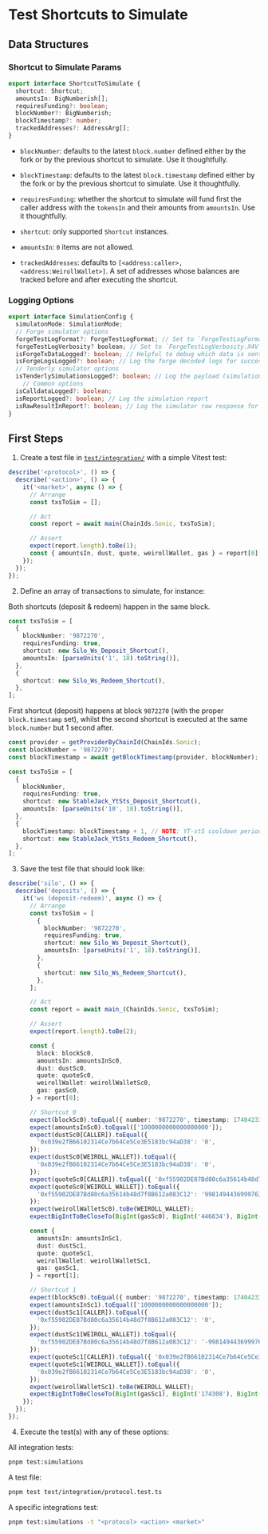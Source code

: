 # Test Shortcuts to Simulate

## Data Structures

### Shortcut to Simulate Params

```typescript
export interface ShortcutToSimulate {
  shortcut: Shortcut;
  amountsIn: BigNumberish[];
  requiresFunding?: boolean;
  blockNumber?: BigNumberish;
  blockTimestamp?: number;
  trackedAddresses?: AddressArg[];
}
```

- `blockNumber`: defaults to the latest `block.number` defined either by the fork or by the previous shortcut to
  simulate. Use it thoughtfully.
- `blockTimestamp`: defaults to the latest `block.timestamp` defined either by the fork or by the previous shortcut to
  simulate. Use it thoughtfully.

- `requiresFunding`: whether the shortcut to simulate will fund first the caller address with the `tokensIn` and their
  amounts from `amountsIn`. Use it thoughtfully.
- `shortcut`: only supported `Shortcut` instances.
- `amountsIn`: `0` items are not allowed.

- `trackedAddresses`: defaults to `[<address:caller>, <address:WeirollWallet>]`. A set of addresses whose balances are
  tracked before and after executing the shortcut.

### Logging Options

```typescript
export interface SimulationConfig {
  simulatonMode: SimulationMode;
  // Forge simulator options
  forgeTestLogFormat?: ForgeTestLogFormat; // Set to `ForgeTestLogFormat.JSON` by default. Switch to `ForgeTestLogFormat.DEFAULT` to log the forge test traces
  forgeTestLogVerbosity? boolean; // Set to `ForgeTestLogVerbosity.X4V` (i.e., '-vvvv') by default.
  isForgeTxDataLogged?: boolean; // Helpful to debug which data is sent to the forge test
  isForgeLogsLogged?: boolean; // Log the forge decoded logs for successful tests
  // Tenderly simulator options
  isTenderlySimulationsLogged?: boolean; // Log the payload (simulations) sent to the Tenderly Simulator Bundle API
    // Common options
  isCalldataLogged?: boolean;
  isReportLogged?: boolean; // Log the simulation report
  isRawResultInReport?: boolean; // Log the simulator raw response for the simulated shortcut
}
```

## First Steps

1. Create a test file in [`test/integration/`](./test/integration/) with a simple Vitest test:

```typescript
describe('<protocol>', () => {
  describe('<action>', () => {
    it('<market>', async () => {
      // Arrange
      const txsToSim = [];

      // Act
      const report = await main(ChainIds.Sonic, txsToSim);

      // Assert
      expect(report.length).toBe(1);
      const { amountsIn, dust, quote, weirollWallet, gas } = report[0]; // TODO: assert them
    });
  });
});
```

2. Define an array of transactions to simulate, for instance:

Both shortcuts (deposit & redeem) happen in the same block.

```typescript
const txsToSim = [
  {
    blockNumber: '9872270',
    requiresFunding: true,
    shortcut: new Silo_Ws_Deposit_Shortcut(),
    amountsIn: [parseUnits('1', 18).toString()],
  },
  {
    shortcut: new Silo_Ws_Redeem_Shortcut(),
  },
];
```

First shortcut (deposit) happens at block `9872270` (with the proper `block.timestamp` set), whilst the second shortcut
is executed at the same `block.number` but 1 second after.

```typescript
const provider = getProviderByChainId(ChainIds.Sonic);
const blockNumber = '9872270';
const blockTimestamp = await getBlockTimestamp(provider, blockNumber);

const txsToSim = [
  {
    blockNumber,
    requiresFunding: true,
    shortcut: new StableJack_YtSts_Deposit_Shortcut(),
    amountsIn: [parseUnits('10', 18).toString()],
  },
  {
    blockTimestamp: blockTimestamp + 1, // NOTE: YT-stS cooldown period is 1 second for redeems
    shortcut: new StableJack_YtSts_Redeem_Shortcut(),
  },
];
```

3. Save the test file that should look like:

```typescript
describe('silo', () => {
  describe('deposits', () => {
    it('ws (deposit-redeem)', async () => {
      // Arrange
      const txsToSim = [
        {
          blockNumber: '9872270',
          requiresFunding: true,
          shortcut: new Silo_Ws_Deposit_Shortcut(),
          amountsIn: [parseUnits('1', 18).toString()],
        },
        {
          shortcut: new Silo_Ws_Redeem_Shortcut(),
        },
      ];

      // Act
      const report = await main_(ChainIds.Sonic, txsToSim);

      // Assert
      expect(report.length).toBe(2);

      const {
        block: blockSc0,
        amountsIn: amountsInSc0,
        dust: dustSc0,
        quote: quoteSc0,
        weirollWallet: weirollWalletSc0,
        gas: gasSc0,
      } = report[0];

      // Shortcut 0
      expect(blockSc0).toEqual({ number: '9872270', timestamp: 1740423311 });
      expect(amountsInSc0).toEqual(['1000000000000000000']);
      expect(dustSc0[CALLER]).toEqual({
        '0x039e2fB66102314Ce7b64Ce5Ce3E5183bc94aD38': '0',
      });
      expect(dustSc0[WEIROLL_WALLET]).toEqual({
        '0x039e2fB66102314Ce7b64Ce5Ce3E5183bc94aD38': '0',
      });
      expect(quoteSc0[CALLER]).toEqual({ '0xf55902DE87Bd80c6a35614b48d7f8B612a083C12': '0' });
      expect(quoteSc0[WEIROLL_WALLET]).toEqual({
        '0xf55902DE87Bd80c6a35614b48d7f8B612a083C12': '998149443699976369530',
      });
      expect(weirollWalletSc0).toBe(WEIROLL_WALLET);
      expectBigIntToBeCloseTo(BigInt(gasSc0), BigInt('446834'), BigInt('100'));

      const {
        amountsIn: amountsInSc1,
        dust: dustSc1,
        quote: quoteSc1,
        weirollWallet: weirollWalletSc1,
        gas: gasSc1,
      } = report[1];

      // Shortcut 1
      expect(blockSc0).toEqual({ number: '9872270', timestamp: 1740423311 });
      expect(amountsInSc1).toEqual(['1000000000000000000']);
      expect(dustSc1[CALLER]).toEqual({
        '0xf55902DE87Bd80c6a35614b48d7f8B612a083C12': '0',
      });
      expect(dustSc1[WEIROLL_WALLET]).toEqual({
        '0xf55902DE87Bd80c6a35614b48d7f8B612a083C12': '-998149443699976369530',
      });
      expect(quoteSc1[CALLER]).toEqual({ '0x039e2fB66102314Ce7b64Ce5Ce3E5183bc94aD38': '999999999999999999' });
      expect(quoteSc1[WEIROLL_WALLET]).toEqual({
        '0x039e2fB66102314Ce7b64Ce5Ce3E5183bc94aD38': '0',
      });
      expect(weirollWalletSc1).toBe(WEIROLL_WALLET);
      expectBigIntToBeCloseTo(BigInt(gasSc1), BigInt('174308'), BigInt('100'));
    });
  });
});
```

4. Execute the test(s) with any of these options:

All integration tests:

```sh
pnpm test:simulations
```

A test file:

```sh
pnpm test test/integration/protocol.test.ts
```

A specific integrations test:

```sh
pnpm test:simulations -t "<protocol> <action> <market>"
```
